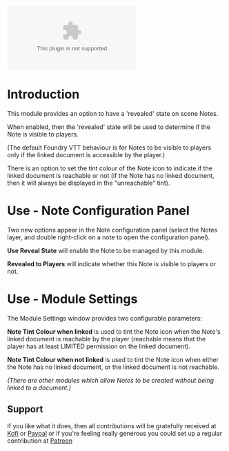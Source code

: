 ![Latest Release Download Count](https://img.shields.io/github/downloads/farling42/fvtt-revealed-notes-manager/latest/module.zip)

# Introduction 

This module provides an option to have a 'revealed' state on scene Notes.

When enabled, then the 'revealed' state will be used to determine if the Note is visible to players.

(The default Foundry VTT behaviour is for Notes to be visible to players only if the linked document is accessible by the player.)

There is an option to set the tint colour of the Note icon to indicate if the linked document is reachable or not (if the Note has no linked document, then it will always be displayed in the "unreachable" tint).

# Use - Note Configuration Panel

Two new options appear in the Note configuration panel (select the Notes layer, and double right-click on a note to open the configuration panel).

**Use Reveal State** will enable the Note to be managed by this module.

**Revealed to Players** will indicate whether this Note is visible to players or not.

# Use - Module Settings

The Module Settings window provides two configurable parameters:

**Note Tint Colour when linked** is used to tint the Note icon when the Note's linked document is reachable by the player (reachable means that the player has at least LIMITED permission on the linked document).

**Note Tint Colour when not linked** is used to tint the Note icon when either the Note has no linked document, or the linked document is not reachable.

*(There are other modules which allow Notes to be created without being linked to a document.)*

## Support

If you like what it does, then all contributions will be gratefully received at [Kofi](https://ko-fi.com/farling) or [Paypal](https://paypal.me/farling)
or if you're feeling really generous you could set up a regular contribution at [Patreon](https://www.patreon.com/amusingtime) 
